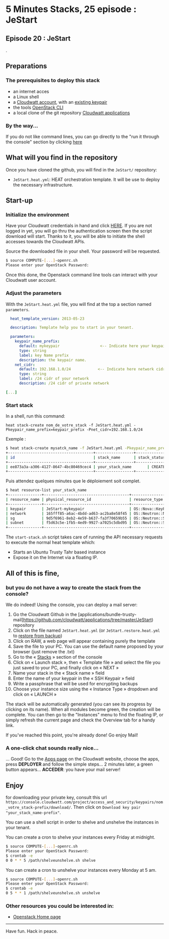 # 5 Minutes Stacks, 25 episode : JeStart #

## Episode 20 : JeStart
.

## Preparations


### The prerequisites to deploy this stack

 * an internet acces
 * a Linux shell
 * a [Cloudwatt account](https://www.cloudwatt.com/cockpit/#/create-contact), with an [existing keypair](https://console.cloudwatt.com/project/access_and_security/?tab=access_security_tabs__keypairs_tab)
 * the tools [OpenStack CLI](http://docs.openstack.org/cli-reference/content/install_clients.html)
 * a local clone of the git repository [Cloudwatt applications](https://github.com/cloudwatt/applications)


### By the way...

 If you do not like command lines, you can go directly to the "run it through the console" section by clicking [here](#console)

## What will you find in the repository

 Once you have cloned the github, you will find in the `JeStart/` repository:

 * `JeStart.heat.yml`: HEAT orchestration template. It will be use to deploy the necessary infrastructure.

## Start-up

### Initialize the environment

 Have your Cloudwatt credentials in hand and click [HERE](https://console.cloudwatt.com/project/access_and_security/api_access/openrc/).
 If you are not logged in yet, you will go thru the authentication screen then the script download will start. Thanks to it, you will be able to initiate the shell accesses towards the Cloudwatt APIs.

 Source the downloaded file in your shell. Your password will be requested.

 ~~~ bash
 $ source COMPUTE-[...]-openrc.sh
 Please enter your OpenStack Password:

 ~~~

 Once this done, the Openstack command line tools can interact with your Cloudwatt user account.

### Adjust the parameters

 With the `JeStart.heat.yml` file, you will find at the top a section named `parameters`.

 ~~~ yaml
   heat_template_version: 2013-05-23

   description: Template help you to start in your tenant.

   parameters:
     keypair_name_prefix:
       default: mykeypair                  <-- Indicate here your keypair name prefix
       type: string
       label: key Name prefix
       description: the keypair name.
     net_cidr:
       default: 192.168.1.0/24            <-- Indicate here network cidr ip address /24
       type: string
       label: /24 cidr of your network
       description: /24 cidr of private network

 [...]
 ~~~
### Start stack

 In a shell, run this command:

 ~~~
 heat stack-create nom_de_votre_stack -f JeStart.heat.yml -Pkeypair_name_prefix=keypair_prefix -Pnet_cidr=192.168.1.0/24
 ~~~

 Exemple :

 ~~~bash
 $ heat stack-create mysatck_name -f JeStart.heat.yml -Pkeypair_name_prefix=prefix -Pnet_cidr=192.168.1.0/24
 +--------------------------------------+-----------------+--------------------+----------------------+
 | id                                   | stack_name      | stack_status       | creation_time        |
 +--------------------------------------+-----------------+--------------------+----------------------+
 | ee873a3a-a306-4127-8647-4bc80469cec4 | your_stack_name       | CREATE_IN_PROGRESS | 2015-11-25T11:03:51Z |
 +--------------------------------------+-----------------+--------------------+----------------------+
 ~~~

 Puis attendez quelques minutes que le déploiement soit complet.

 ~~~bash
 $ heat resource-list your_stack_name
 +---------------+--------------------------------------+----------------------------+-----------------+----------------------+
 | resource_name | physical_resource_id                 | resource_type              | resource_status | updated_time         |
 +---------------+--------------------------------------+----------------------------+-----------------+----------------------+
 | keypair       | JeStart-mykeypair                    | OS::Nova::KeyPair          | CREATE_COMPLETE | 2016-06-02T16:14:43Z |
 | network       | 165fff85-a6ac-4bdd-ad63-ac2ba8e58f45 | OS::Neutron::Net           | CREATE_COMPLETE | 2016-06-02T16:14:43Z |
 | sg            | 9d5f6961-8eb2-4e59-b637-fa3f70659b55 | OS::Neutron::SecurityGroup | CREATE_COMPLETE | 2016-06-02T16:14:43Z |
 | subnet        | f5d63c5e-1fb5-4ed9-9927-a7025c5dbd95 | OS::Neutron::Subnet        | CREATE_COMPLETE | 2016-06-02T16:14:43Z |
 +---------------+--------------------------------------+----------------------------+-----------------+----------------------+
 ~~~

The `start-stack.sh` script takes care of running the API necessary requests to execute the normal heat template which:

* Starts an Ubuntu Trusty Tahr based instance
* Expose it on the Internet via a floating IP.


## All of this is fine,
### but you do not have a way to create the stack from the console?

We do indeed! Using the console, you can deploy a mail server:

1.	Go the Cloudwatt Github in the [applications/bundle-trusty-mail]https://github.com/cloudwatt/applications/tree/master/JeStart) repository
2.	Click on the file named `JeStart.heat.yml` (or `JeStart.restore.heat.yml` to [restore from backup](#backup))
3.	Click on RAW, a web page will appear containing purely the template
4.	Save the file to your PC. You can use the default name proposed by your browser (just remove the .txt)
5.  Go to the « [Stacks](https://console.cloudwatt.com/project/stacks/) » section of the console
6.	Click on « Launch stack », then « Template file » and select the file you just saved to your PC, and finally click on « NEXT »
7.	Name your stack in the « Stack name » field
8.	Enter the name of your keypair in the « SSH Keypair » field
9.  Write a passphrase that will be used for encrypting backups
10.	Choose your instance size using the « Instance Type » dropdown and click on « LAUNCH »

The stack will be automatically generated (you can see its progress by clicking on its name). When all modules become green, the creation will be complete. You can then go to the "Instances" menu to find the floating IP, or simply refresh the current page and check the Overview tab for a handy link.

If you've reached this point, you're already done! Go enjoy Mail!

### A one-click chat sounds really nice...

... Good! Go to the [Apps page](https://www.cloudwatt.com/fr/applications/index.html) on the Cloudwatt website, choose the apps, press **DEPLOYER** and follow the simple steps... 2 minutes later, a green button appears... **ACCEDER**: you have your mail server!


## Enjoy
for downloading your private key, consult this url `https://console.cloudwatt.com/project/access_and_security/keypairs/nom_votre_stack-prefix/download/`.
Then click on `Download key pair "your_stack_name-prefix"`.

You can use a shell script in order to shelve and unshelve the instances  in your tenant.

You can create a cron to shelve your instances every Friday at midnight.

~~~bash
$ source COMPUTE-[...]-openrc.sh
Please enter your OpenStack Password:
$ crontab -e
0 0 * * 5 /path/shelveunshelve.sh shelve
~~~

You can create a cron to unshelve your instances every Monday at 5 am.

~~~bash
$ source COMPUTE-[...]-openrc.sh
Please enter your OpenStack Password:
$ crontab -e
0 5 * * 1 /path/shelveunshelve.sh unshelve
~~~


### Other resources you could be interested in:
* [ Openstack Home page](https://www.openstack.org/)

----
Have fun. Hack in peace.
